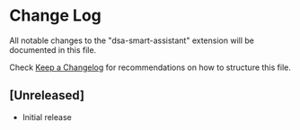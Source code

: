 # Change Log

All notable changes to the "dsa-smart-assistant" extension will be documented in this file.

Check [Keep a Changelog](http://keepachangelog.com/) for recommendations on how to structure this file.

## [Unreleased]

- Initial release